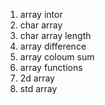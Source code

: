 1) array intor
2) char array
3) char array length
4) array difference
5) array coloum sum
6) array functions
7) 2d array
8) std array
